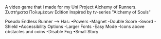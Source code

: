 A video game that i made for my Uni Project
Alchemy of Runners. Συστήματα Πολυμέσων Edition
Inspired by tv-series "Alchemy of Souls"

Pseudo Endless Runner -->
Has:
•Powers
	-Magnet
	-Double Score
	-Sword
	- Shield
•Accessibility Options
	-Larger Fonts
	-Easy Mode
	-Icons above obstacles and coins
	-Disable Fog
•Small Story
